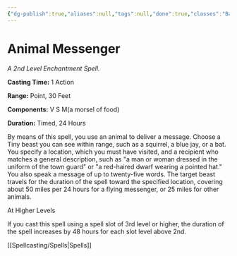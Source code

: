 ```yaml
---
{"dg-publish":true,"aliases":null,"tags":null,"done":true,"classes":"Bard, Druid, Ranger,","spellLevel":2,"school":"Enchantment","source":"PHB","permalink":"/spells/animal-messenger/","dgHomeLink":false,"dgPassFrontmatter":true}
---
```


# Animal Messenger
*A 2nd Level Enchantment Spell.*

**Casting Time:** 1 Action

**Range:** Point, 30 Feet

**Components:** V S M(a morsel of food)

**Duration:** Timed, 24 Hours

By means of this spell, you use an animal to deliver a message. Choose a Tiny beast you can see within range, such as a squirrel, a blue jay, or a bat. You specify a location, which you must have visited, and a recipient who matches a general description, such as "a man or woman dressed in the uniform of the town guard" or "a red-haired dwarf wearing a pointed hat." You also speak a message of up to twenty-five words. The target beast travels for the duration of the spell toward the specified location, covering about 50 miles per 24 hours for a flying messenger, or 25 miles for other animals.

At Higher Levels

If you cast this spell using a spell slot of 3rd level or higher, the duration of the spell increases by 48 hours for each slot level above 2nd.

[[Spellcasting/Spells|Spells]]
